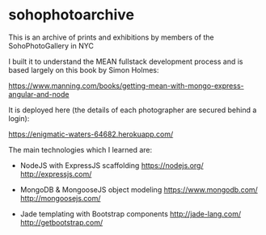 # sohophotoarchive
This is an archive of prints and exhibitions by members of the SohoPhotoGallery in NYC

I built it to understand the MEAN fullstack development process and is based largely on this book by Simon Holmes:

https://www.manning.com/books/getting-mean-with-mongo-express-angular-and-node

It is deployed here (the details of each photographer are secured behind a login):

https://enigmatic-waters-64682.herokuapp.com/

The main technologies which I learned are:

- NodeJS with ExpressJS scaffolding 
https://nodejs.org/
http://expressjs.com/

- MongoDB & MongooseJS object modeling
https://www.mongodb.com/
http://mongoosejs.com/

- Jade templating with Bootstrap components
http://jade-lang.com/
http://getbootstrap.com/


